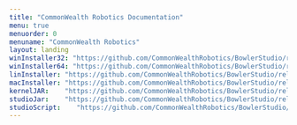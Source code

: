 ```yaml
---
title: "CommonWealth Robotics Documentation"
menu: true
menuorder: 0
menuname: "CommonWealth Robotics"
layout: landing
winInstaller32: "https://github.com/CommonWealthRobotics/BowlerStudio/releases/download/1.2.2/Windows-32-BowlerStudio-1.2.2.exe"
winInstaller64: "https://github.com/CommonWealthRobotics/BowlerStudio/releases/download/1.2.2/Windows-64-BowlerStudio-1.2.2.exe"
linInstaller: "https://github.com/CommonWealthRobotics/BowlerStudio/releases/download/1.2.2/Ubuntu-BowlerStudio-1.2.2.deb"
macInstaller: "https://github.com/CommonWealthRobotics/BowlerStudio/releases/download/1.2.2/MacOSX-BowlerStudio-1.2.2.zip"
kernelJAR:    "https://github.com/CommonWealthRobotics/BowlerStudio/releases/download/1.2.2/BowlerScriptingKernel-0.55.0-fat.jar"
studioJar:    "https://github.com/CommonWealthRobotics/BowlerStudio/releases/download/1.2.2/BowlerStudio.jar"
studioScript:    "https://github.com/CommonWealthRobotics/BowlerStudio/releases/download/1.2.2/bowlerstudio"
---
```


